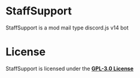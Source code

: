 # StaffSupport
StaffSupport is a mod mail type discord.js v14 bot

# License
StaffSupport is licensed under the **[GPL-3.0 License](./LICENSE)**